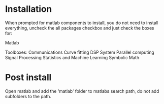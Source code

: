 # Installation

When prompted for matlab components to install, you do not need to install everything, uncheck the all packages checkbox and just check the boxes for:

Matlab

Toolboxes:
Communications
Curve fitting 
DSP System 
Parallel computing 
Signal Processing 
Statistics and Machine Learning 
Symbolic Math

# Post install

Open matlab and add the 'matlab' folder to matlabs search path, do not add subfolders to the path. 